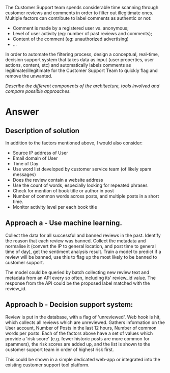 The Customer Support team spends considerable time scanning through customer reviews and comments in order to filter out illegitimate ones. Multiple factors can contribute to label comments as authentic or not:

- Comment is made by a registered user vs. anonymous;
- Level of user activity (eg: number of past reviews and comments);
- Content of the comment (eg: unauthorized advertising)
- ...

In order to automate the filtering process, design a conceptual, real-time, decision support system that takes data as input (user properties, user actions, content, etc) and automatically labels comments as legitimate/illegitimate for the Customer Support Team to quickly flag and remove the unwanted.

_Describe the different components of the architecture, tools involved and compare possible approaches._
# Answer
## Description of solution

In addition to the factors mentioned above, I would also consider:

- Source IP address of User
- Email domain of User
- Time of Day
- Use word list developed by customer service team (of likely spam messages)
- Does the review contain a website address 
- Use the count of words, especially looking for repeated phrases
- Check for mention of book title or author in post
- Number of common words across posts, and multiple posts in a short time.
- Monitor activity level per each book title 

## Approach a - Use machine learning. 

Collect the data for all successful and banned reviews in the past.  Identify the reason that each review was banned.  Collect the metadata and normalise it (convert the IP to general location, and post time to general time of day), get the sentiment analysis result.  Train a model to predict if a review will be banned, use this to flag up the most likely to be banned to customer support.

The model could be queried by batch collecting new review text and metadata from an API every so often, including its' review_id value.  The response from the API could be the proposed label matched with the review_id.

## Approach b - Decision support system:
 
Review is put in the database, with a flag of 'unreviewed'.
Web hook is hit, which collects all reviews which are unreviewed.
Gathers information on the User account, Number of Posts in the last 12 hours, Number of common words per posts.
Each of the factors above have a set of values which provide a 'risk score' (e.g. fewer historic posts are more common for spammers), the risk scores are added up, and the list is shown to the customer support team in order of highest risk first.

This could be shown in a simple dedicated web-app or integrated into the existing customer support tool platform.
